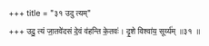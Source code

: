 +++
title = "३१ उदु त्यम्"

+++
उदु॒ त्यं जा॒तवे॑दसं दे॒वं व॑हन्ति के॒तवः॑। दृ॒शे विश्वा॑य॒ सूर्य्य॑म् ॥३१ ॥
